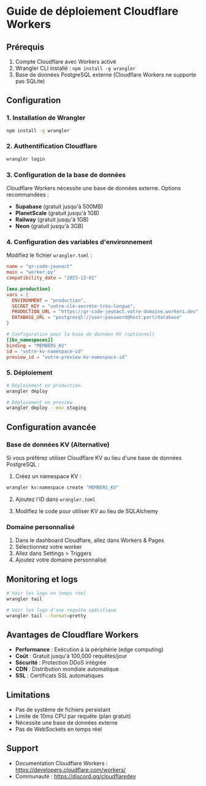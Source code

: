 # Guide de déploiement Cloudflare Workers

## Prérequis

1. Compte Cloudflare avec Workers activé
2. Wrangler CLI installé : `npm install -g wrangler`
3. Base de données PostgreSQL externe (Cloudflare Workers ne supporte pas SQLite)

## Configuration

### 1. Installation de Wrangler

```bash
npm install -g wrangler
```

### 2. Authentification Cloudflare

```bash
wrangler login
```

### 3. Configuration de la base de données

Cloudflare Workers nécessite une base de données externe. Options recommandées :
- **Supabase** (gratuit jusqu'à 500MB)
- **PlanetScale** (gratuit jusqu'à 1GB)
- **Railway** (gratuit jusqu'à 1GB)
- **Neon** (gratuit jusqu'à 3GB)

### 4. Configuration des variables d'environnement

Modifiez le fichier `wrangler.toml` :

```toml
name = "qr-code-jeunact"
main = "worker.py"
compatibility_date = "2023-12-01"

[env.production]
vars = { 
  ENVIRONMENT = "production",
  SECRET_KEY = "votre-clé-secrète-très-longue",
  PRODUCTION_URL = "https://qr-code-jeunact.votre-domaine.workers.dev",
  DATABASE_URL = "postgresql://user:password@host:port/database"
}

# Configuration pour la base de données KV (optionnel)
[[kv_namespaces]]
binding = "MEMBERS_KV"
id = "votre-kv-namespace-id"
preview_id = "votre-preview-kv-namespace-id"
```

### 5. Déploiement

```bash
# Déploiement en production
wrangler deploy

# Déploiement en preview
wrangler deploy --env staging
```

## Configuration avancée

### Base de données KV (Alternative)

Si vous préférez utiliser Cloudflare KV au lieu d'une base de données PostgreSQL :

1. Créez un namespace KV :
```bash
wrangler kv:namespace create "MEMBERS_KV"
```

2. Ajoutez l'ID dans `wrangler.toml`

3. Modifiez le code pour utiliser KV au lieu de SQLAlchemy

### Domaine personnalisé

1. Dans le dashboard Cloudflare, allez dans Workers & Pages
2. Sélectionnez votre worker
3. Allez dans Settings > Triggers
4. Ajoutez votre domaine personnalisé

## Monitoring et logs

```bash
# Voir les logs en temps réel
wrangler tail

# Voir les logs d'une requête spécifique
wrangler tail --format=pretty
```

## Avantages de Cloudflare Workers

- **Performance** : Exécution à la périphérie (edge computing)
- **Coût** : Gratuit jusqu'à 100,000 requêtes/jour
- **Sécurité** : Protection DDoS intégrée
- **CDN** : Distribution mondiale automatique
- **SSL** : Certificats SSL automatiques

## Limitations

- Pas de système de fichiers persistant
- Limite de 10ms CPU par requête (plan gratuit)
- Nécessite une base de données externe
- Pas de WebSockets en temps réel

## Support

- Documentation Cloudflare Workers : https://developers.cloudflare.com/workers/
- Communauté : https://discord.gg/cloudflaredev
